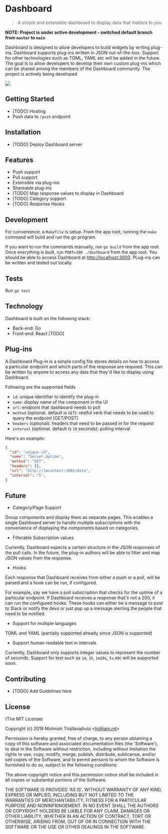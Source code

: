 # Dashboard

> A simple and extensible dashboard to display data that matters to you

**NOTE: Project is under active development - switched default branch from `master` to `main`**

Dashboard is designed to allow developers to build widgets by writing plug-ins. Dashboard supports plug-ins written in JSON out-of-the-box. Support for other technologies such as TOML, YAML etc will be added in the future. The goal is to allow developers to develop their own custom plug-ins which can be shared among the members of the Dashboard community. The project is actively being developed

![](https://i.imgur.com/xHb0goi.png)


## Getting Started

* [TODO] Hosting
* Push data to `/push` endpoint

## Installation

* [TODO] Deploy Dashboard server

## Features

* Push support
* Pull support
* Extensible via plug-ins
* Shareable plug-ins
* [TODO] Map response values to display in Dashboard
* [TODO] Category support
* [TODO] Response Hooks

## Development

For convenience, a `Makefile` is setup. From the app root, running the `make` command will build and run the go program.

If you want to run the commands manually, run `go build` from the app root. Once everything is built, run `PORT=300 ./dashboard` from the app root. You should be able to access Dashboard at [http://localhost:3000](http://localhost:3000). PLug-ins can be written and tested out locally.

## Tests

Run `go test`

## Technology

Dashboard is built on the following stack:

* Back-end: Go
* Front-end: React [TODO]

## Plug-ins

A Dashboard Plug-in is a simple config file stores details on how to access a particular endpoint and which parts of the response are required. This can be written by anyone to access any data that they'd like to display using Dashboard.

Following are the supported fields

- `id`: unique identifier to identify the plug-in
- `name`: display name of the component in the UI
- `url`: endpoint that dashboard needs to poll
- `method` (optional. default is `GET`): restful verb that needs to be used to query the endpoint [GET/POST]
- `headers` (optional): headers that need to be passed in for the request
- `interval` (optional. default is `10` seconds): polling interval

Here's an example:

```json
{
  "id": "unique-id",
  "name": "Server Uptime",
  "method": "GET",
  "headers": {},
  "url": "http://localhost:3002/data",
  "interval": "5",
}

```

## Future

* Category/Page Support

Group components and display them as separate pages. This enables a single Dashboard server to handle multiple subscriptions with the convenience of displaying the components based on categories.

* Filterable Subscription values

Currently, Dashboard expects a certain structure in the JSON responses of the pull calls. In the future, the plug-in authors will be able to filter and map JSON values from the response.

* Hooks

Each response that Dashboard receives from either a push or a pull, will be parsed and a hook can be run, if configured.

For example, say we have a poll subscription that checks for the uptime of a particular endpoint. If Dashboard receives a response that's not a 200, it can run the configured hooks. These hooks can either be a message to post to Slack or notify the devs or just pop up a message alerting the people that need to be notified.

* Support for multiple languages

TOML and YAML (partially supported already since JSON is supported)

* Support human readable text in intervals

Currently, Dashboard only supports integer values to represent the number of seconds. Support for text such as `1m`, `1h`, `1m20s`, `5s` etc will be supported soon.

## Contributing

* [TODO] Add Guidelines here

## License

(The MIT License)

Copyright (c) 2019 Mohnish Thallavajhula &lt;hi@iam.mt&gt;

Permission is hereby granted, free of charge, to any person obtaining
a copy of this software and associated documentation files (the
'Software'), to deal in the Software without restriction, including
without limitation the rights to use, copy, modify, merge, publish,
distribute, sublicense, and/or sell copies of the Software, and to
permit persons to whom the Software is furnished to do so, subject to
the following conditions:

The above copyright notice and this permission notice shall be
included in all copies or substantial portions of the Software.

THE SOFTWARE IS PROVIDED 'AS IS', WITHOUT WARRANTY OF ANY KIND,
EXPRESS OR IMPLIED, INCLUDING BUT NOT LIMITED TO THE WARRANTIES OF
MERCHANTABILITY, FITNESS FOR A PARTICULAR PURPOSE AND NONINFRINGEMENT.
IN NO EVENT SHALL THE AUTHORS OR COPYRIGHT HOLDERS BE LIABLE FOR ANY
CLAIM, DAMAGES OR OTHER LIABILITY, WHETHER IN AN ACTION OF CONTRACT,
TORT OR OTHERWISE, ARISING FROM, OUT OF OR IN CONNECTION WITH THE
SOFTWARE OR THE USE OR OTHER DEALINGS IN THE SOFTWARE.
